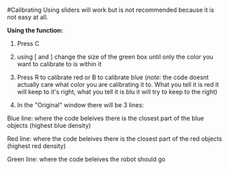 #Calibrating
Using sliders will work but is not recommended because it is not easy at all.

**Using the function:**

1. Press C

2. using [ and ] change the size of the green box until only the color you want to calibrate to is within it

3. Press R to calibrate red or B to calibrate blue (*note:* the code doesnt actually care what color you are calibrating it to. What you tell it is red it will keep to it's right, what you tell it is blu it will try to keep to the right)

4. In the "Original" window there will be 3 lines:

Blue line: where the code beleives there is the closest part of the blue objects (highest blue density)

Red line: where the code beleives there is the closest part of the red objects (highest red density)

Green line: where the code beleives the robot should go
